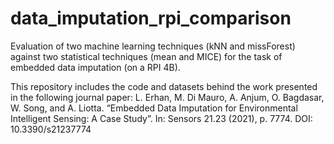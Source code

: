 # data_imputation_rpi_comparison
 Evaluation of two machine learning techniques (kNN and missForest) against two statistical techniques (mean and MICE) for the task of embedded data 
 imputation (on a RPI 4B).
 
 
 This repository includes the code and datasets behind the work presented in the following journal paper: 
 L. Erhan, M. Di Mauro, A. Anjum, O. Bagdasar, W. Song, and A. Liotta. “Embedded Data Imputation for Environmental Intelligent Sensing: A Case Study”. In:
Sensors 21.23 (2021), p. 7774. DOI: 10.3390/s21237774
